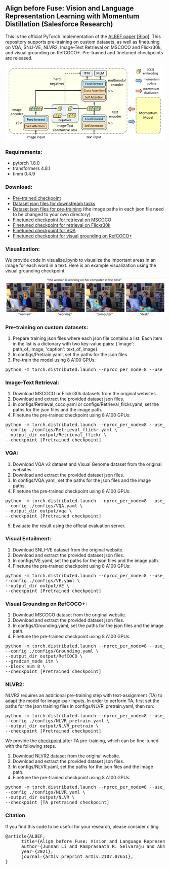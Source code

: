 ## Align before Fuse: Vision and Language Representation Learning with Momentum Distillation (Salesforce Research)

This is the official PyTorch implementation of the <a href="https://arxiv.org/abs/2107.07651">ALBEF paper</a> <a href="">[Blog]</a>. 
This repository supports pre-training on custom datasets, as well as finetuning on VQA, SNLI-VE, NLVR2, Image-Text Retrieval on MSCOCO and Flickr30k,
and visual grounding on RefCOCO+. Pre-trained and finetuned checkpoints are released.

<img src="img.png" width="600">


### Requirements:
* pytorch 1.8.0
* transformers 4.8.1
* timm 0.4.9

### Download:

* <a href="https://storage.googleapis.com/sfr-pcl-data-research/ALBEF/ALBEF.pth"> Pre-trained checkpoint </a>
* <a href="https://storage.googleapis.com/sfr-pcl-data-research/ALBEF/data.tar.gz"> Dataset json files for downstream tasks</a>
* <a href="https://storage.googleapis.com/sfr-pcl-data-research/ALBEF/json_pretrain.zip"> Dataset json files for pre-training</a> (the image paths in each json file need to be changed to your own directory)
* <a href="https://storage.googleapis.com/sfr-pcl-data-research/ALBEF/mscoco.pth"> Finetuned checkpoint for retrieval on MSCOCO </a>
* <a href="https://storage.googleapis.com/sfr-pcl-data-research/ALBEF/flickr30k.pth"> Finetuned checkpoint for retrieval on Flickr30k </a>
* <a href="https://storage.googleapis.com/sfr-pcl-data-research/ALBEF/vqa.pth"> Finetuned checkpoint for VQA </a>
* <a href="https://storage.googleapis.com/sfr-pcl-data-research/ALBEF/refcoco.pth"> Finetuned checkpoint for visual grounding on RefCOCO+ </a>

### Visualization:
We provide code in visualize.ipynb to visualize the important areas in an image for each word in a text. 
Here is an example visualization using the visual grounding checkpoint.

<img src="examples/visualization.png" width="700">

### Pre-training on custom datasets:
1. Prepare training json files where each json file contains a list. Each item in the list is a dictonary with two key-value pairs: {'image': path_of_image, 'caption': text_of_image}. 
2. In configs/Pretrain.yaml, set the paths for the json files.
3. Pre-train the model using 8 A100 GPUs:
<pre>python -m torch.distributed.launch --nproc_per_node=8 --use_env Pretrain.py --config ./configs/Pretrain.yaml --output_dir output/Pretrain </pre> 

### Image-Text Retrieval:

1. Download MSCOCO or Flickr30k datasets from the original websites.
2. Download and extract the provided dataset json files.
3. In configs/Retrieval_coco.yaml or configs/Retrieval_flickr.yaml, set the paths for the json files and the image path.
4. Finetune the pre-trained checkpoint using 8 A100 GPUs:
<pre>python -m torch.distributed.launch --nproc_per_node=8 --use_env Retrieval.py \
--config ./configs/Retrieval_flickr.yaml \
--output_dir output/Retrieval_flickr \
--checkpoint [Pretrained checkpoint]</pre> 

### VQA:
1. Download VQA v2 dataset and Visual Genome dataset from the original websites.
2. Download and extract the provided dataset json files.
3. In configs/VQA.yaml, set the paths for the json files and the image paths.
4. Finetune the pre-trained checkpoint using 8 A100 GPUs:
<pre>python -m torch.distributed.launch --nproc_per_node=8 --use_env VQA.py \
--config ./configs/VQA.yaml \
--output_dir output/vqa \
--checkpoint [Pretrained checkpoint]</pre> 
5. Evaluate the result using the official evaluation server.

### Visual Entailment:
1. Download SNLI-VE dataset from the original website.
2. Download and extract the provided dataset json files.
3. In configs/VE.yaml, set the paths for the json files and the image path.
4. Finetune the pre-trained checkpoint using 8 A100 GPUs:
<pre>python -m torch.distributed.launch --nproc_per_node=8 --use_env VE.py \
--config ./configs/VE.yaml \
--output_dir output/VE \
--checkpoint [Pretrained checkpoint]</pre> 

### Visual Grounding on RefCOCO+:
1. Download MSCOCO dataset from the original website.
2. Download and extract the provided dataset json files.
3. In configs/Grounding.yaml, set the paths for the json files and the image path.
4. Finetune the pre-trained checkpoint using 8 A100 GPUs:
<pre>python -m torch.distributed.launch --nproc_per_node=8 --use_env Grounding.py \
--config ./configs/Grounding.yaml \
--output_dir output/RefCOCO \
--gradcam_mode itm \ 
--block_num 8 \
--checkpoint [Pretrained checkpoint]</pre> 

### NLVR2:
NLVR2 requires an additional pre-training step with text-assignment (TA) to adapt the model for image-pair inputs. In order to perform TA, first set the paths for the json training files in configs/NLVR_pretrain.yaml, then run:
<pre>python -m torch.distributed.launch --nproc_per_node=8 --use_env Pretrain_nlvr.py \
--config ./configs/NLVR_pretrain.yaml \
--output_dir output/NLVR_pretrain \
--checkpoint [Pretrained checkpoint]</pre> 

We provide the <a href="https://storage.googleapis.com/sfr-pcl-data-research/ALBEF/pretrain_model_nlvr.pth"> checkpoint </a> after TA pre-training, which can be fine-tuned with the following steps.
1. Download NLVR2 dataset from the original website.
2. Download and extract the provided dataset json files.
3. In configs/NLVR.yaml, set the paths for the json files and the image path.
4. Finetune the pre-trained checkpoint using 8 A100 GPUs:
<pre>python -m torch.distributed.launch --nproc_per_node=8 --use_env NLVR.py \
--config ./configs/NLVR.yaml \
--output_dir output/NLVR \
--checkpoint [TA pretrained checkpoint]</pre> 

### Citation
If you find this code to be useful for your research, please consider citing.
<pre>
@article{ALBEF,
      title={Align before Fuse: Vision and Language Representation Learning with Momentum Distillation}, 
      author={Junnan Li and Ramprasaath R. Selvaraju and Akhilesh Deepak Gotmare and Shafiq Joty and Caiming Xiong and Steven Hoi},
      year={2021},
      journal={arXiv preprint arXiv:2107.07651},
}</pre>

